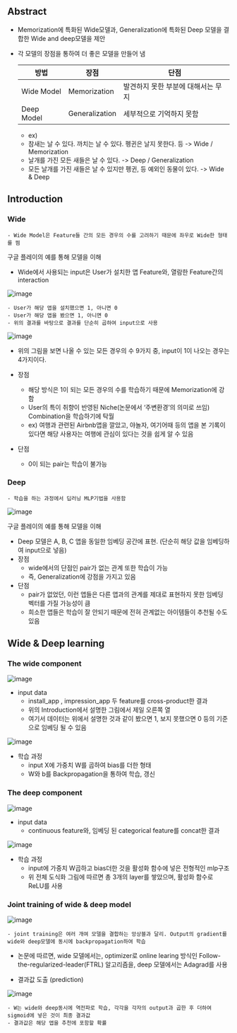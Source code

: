 ## Abstract
- Memorization에 특화된 Wide모델과, Generalization에 특화된 Deep 모델을 결합한 Wide and deep모델을 제안
- 각 모델의 장점을 통하여 더 좋은 모델을 만들어 냄

	|	방법			|		장점	  |		단점|
	|		---			|			---			|		-------		|
	| Wide Model | Memorization  |  발견하지 못한 부분에 대해서는 무지	 |
	| Deep Model | Generalization |  세부적으로 기억하지 못함  |
	
	- ex)
	- 참새는 날 수 있다. 까치는 날 수 있다. 펭귄은 날지 못한다. 등 -> Wide  / Memorization
	- 날개를 가진 모든 새들은 날 수 있다. -> Deep / Generalization
	- 모든 날개를 가진 새들은 날 수 있지만 펭귄, 등 예외인 동물이 있다. -> Wide & Deep

## Introduction
### Wide
	- Wide Model은 Feature들 간의 모든 경우의 수를 고려하기 때문에 좌우로 Wide한 형태를 띔

구글 플레이의 예를 통해 모델을 이해
- Wide에서 사용되는 input은  User가 설치한 앱 Feature와, 열람한 Feature간의 interaction

![image](https://user-images.githubusercontent.com/78646691/163551466-95e0518c-3d9b-4e0f-9eae-e0e42f75150f.png)



	- User가 해당 앱을 설치했으면 1, 아니면 0  
	- User가 해당 앱을 봤으면 1, 아니면 0 
	- 위의 결과를 바탕으로 결과를 단순히 곱하여 input으로 사용
![image](https://user-images.githubusercontent.com/78646691/163551797-230283f3-3190-4177-8e51-25f24b14d914.png)

- 위의 그림을 보면 나올 수 있는 모든 경우의 수 9가지 중, input이 1이 나오는 경우는 4가지이다.

- 장점
	- 해당 방식은 1이 되는 모든 경우의 수를 학습하기 때문에 Memorization에 강함
	 - User의 특이 취향이 반영된 Niche(논문에서 ‘주변환경’의 의미로 쓰임) Combination을 학습하기에 탁월 
	 - ex) 여행과 관련된 Airbnb앱을 깔았고, 야놀자, 여기어때 등의 앱을 본 기록이 있다면 해당 사용자는 여행에 관심이 있다는 것을 쉽게 알 수 있음
- 단점
	- 0이 되는 pair는 학습이 불가능

### Deep
	- 학습을 하는 과정에서 딥러닝 MLP기법을 사용함
	
![image](https://user-images.githubusercontent.com/78646691/163553993-807de1f9-a83b-4b38-b1a5-8f46de9de9e7.png)

구글 플레이의 예를 통해 모델을 이해

- Deep 모델은 A, B, C 앱을 동일한 임베딩 공간에 표현. (단순히 해당 값을 임베딩하여 input으로 넣음)
- 장점 
	- wide에서의 단점인 pair가 없는 관계 또한 학습이 가능
	- 즉, Generalization에 강점을 가지고 있음
- 단점 
	- pair가 없었던, 이런 앱들은 다른 앱과의 관계를 제대로 표현하지 못한 임베딩 벡터를 가질 가능성이 큼
	- 희소한 앱들은 학습이 잘 안되기 때문에 전혀 관계없는 아이템들이 추천될 수도 있음


## Wide & Deep learning
### The wide component

![image](https://user-images.githubusercontent.com/78646691/163555206-51302c42-478e-4f32-8caa-44101ecf4947.png)

- input data 
	- install_app , impression_app 두 feature를 cross-product한 결과
	- 위의 Introduction에서 설명한 그림에서 제일 오른쪽 열
	- 여기서 데이터는 위에서 설명한 것과 같이 봤으면 1, 보지 못했으면 0 등의 기준으로 임베딩 될 수 있음

![image](https://user-images.githubusercontent.com/78646691/163555277-dd89a791-0230-4340-ba74-8d7e1a1270c5.png)

- 학습 과정
	- input X에 가중치 W를 곱하여 bias를 더한 형태
	- W와 b를 Backpropagation을 통하여 학습, 갱신

### The deep component

![image](https://user-images.githubusercontent.com/78646691/163555376-5f8f5e45-32c8-47ec-ac0e-766ff963f4d9.png)

- input data
	- continuous feature와, 임베딩 된 categorical feature를 concat한 결과

![image](https://user-images.githubusercontent.com/78646691/163555756-3a6b1c5a-b865-4767-b3a7-1207b6ee49ae.png)

- 학습 과정
	- input에 가중치 W곱하고 bias더한 것을 활성화 함수에 넣은 전형적인 mlp구조
	- 위 전체 도식화 그림에 따르면 총 3개의 layer를 쌓았으며, 활성화 함수로 ReLU를 사용

### Joint training of wide & deep model

![image](https://user-images.githubusercontent.com/78646691/163555860-2d59b232-3145-482e-bf22-c8c790d94175.png)

	- joint training은 여러 개여 모델을 결합하는 앙상블과 달리. Output의 gradient를 wide와 deep모델에 동시에 backpropagation하여 학습

- 논문에 따르면, wide 모델에서는, optimizer로 online learing 방식인 Follow-the-regularized-leader(FTRL) 알고리즘을, deep 모델에서는 Adagrad를 사용 

- 결과값 도출 (prediction)

![image](https://user-images.githubusercontent.com/78646691/163556084-a5dd833e-abd1-4522-9a5a-6c9040c15aab.png)

	- W는 wide와 deep동시에 역전파로 학습, 각각을 각자의 output과 곱한 후 더하여 sigmoid에 넣은 것이 최종 결과값
	- 결과값은 해당 앱을 추천에 포함할 확률
